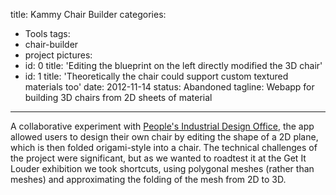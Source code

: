 title: Kammy Chair Builder
categories:
  - Tools
tags:
  - chair-builder
  - project
pictures:
  - id: 0
    title: 'Editing the blueprint on the left directly modified the 3D chair'
  - id: 1
    title: 'Theoretically the chair could support custom textured materials too'
date: 2012-11-14
status: Abandoned
tagline: Webapp for building 3D chairs from 2D sheets of material
---

A collaborative experiment with <a href="http://www.peoples-products.com/pido/">People's Industrial Design Office</a>, the app allowed users to design their own chair by editing the shape of a 2D plane, which is then folded origami-style into a chair. The technical challenges of the project were significant, but as we wanted to roadtest it at the Get It Louder exhibition we took shortcuts, using polygonal meshes (rather than meshes) and approximating the folding of the mesh from 2D to 3D.

